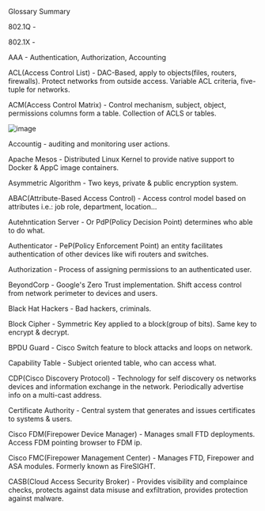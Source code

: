 Glossary Summary

802.1Q - 

802.1X - 

AAA - Authentication, Authorization, Accounting

ACL(Access Control List) - DAC-Based, apply to objects(files, routers, firewalls). Protect networks from outside access. Variable ACL criteria, five-tuple for networks.

ACM(Access Control Matrix) - Control mechanism, subject, object, permissions columns form a table. Collection of ACLS or tables. 

![image](https://github.com/user-attachments/assets/5ab1073b-4b77-4442-9d7b-9450e09e287e)


Accountig - auditing and monitoring user actions.

Apache Mesos - Distributed Linux Kernel to provide native support to Docker & AppC image containers.

Asymmetric Algorithm - Two keys, private & public encryption system. 

ABAC(Attribute-Based Access Control) - Access control model based on attributes i.e.: job role, department, location... 

Autehntication Server - Or PdP(Policy Decision Point) determines who able to do what.

Authenticator - PeP(Policy Enforcement Point) an entity facilitates authentication of other devices like wifi routers and switches. 

Authorization - Process of assigning permissions to an authenticated user. 

BeyondCorp - Google's Zero Trust implementation. Shift access control from network perimeter to devices and users.

Black Hat Hackers - Bad hackers, criminals. 

Block Cipher - Symmetric Key applied to a block(group of bits). Same key to encrypt & decrypt.

BPDU Guard - Cisco Switch feature to block attacks and loops on network.

Capability Table - Subject oriented table, who can access what. 

CDP(Cisco Discovery Protocol) - Technology for self discovery os networks devices and information exchange in the network. Periodically advertise info on a multi-cast address. 

Certificate Authority - Central system that generates and issues certificates to systems & users. 

Cisco FDM(Firepower Device Manager) - Manages small FTD deployments. Access FDM pointing browser to FDM ip. 

Cisco FMC(Firepower Management Center) - Manages FTD, Firepower and ASA modules. Formerly known as FireSIGHT. 

CASB(Cloud Access Security Broker) - Provides visibility and complaince checks, protects against data misuse and exfiltration, provides protection against malware.






